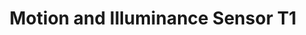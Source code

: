 ---
date_added: 2021-09-06
model: RTCGQ12LM
vendor: Aqara
title: Motion and Illuminance Sensor T1
category: sensor
supports: occupancy, batterypct, illuminance, detection interval
zigbeemodel: ['lumi.motion.agl02']
compatible: [z2m,zha]
mlink: https://www.aqara.com/cn/productDetail/d17
link: https://www.aliexpress.com/item/1005003815716454.html
---